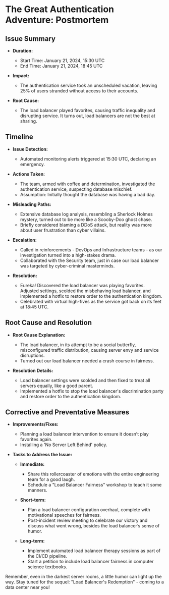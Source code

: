 # The Great Authentication Adventure: Postmortem

## Issue Summary

- **Duration:** 
  - Start Time: January 21, 2024, 15:30 UTC
  - End Time: January 21, 2024, 18:45 UTC

- **Impact:**
  - The authentication service took an unscheduled vacation, leaving 25% of users stranded without access to their accounts.

- **Root Cause:**
  - The load balancer played favorites, causing traffic inequality and disrupting service. It turns out, load balancers are not the best at sharing.

## Timeline

- **Issue Detection:**
  - Automated monitoring alerts triggered at 15:30 UTC, declaring an emergency.

- **Actions Taken:**
  - The team, armed with coffee and determination, investigated the authentication service, suspecting database mischief.
  - Assumption: Initially thought the database was having a bad day.

- **Misleading Paths:**
  - Extensive database log analysis, resembling a Sherlock Holmes mystery, turned out to be more like a Scooby-Doo ghost chase.
  - Briefly considered blaming a DDoS attack, but reality was more about user frustration than cyber villains.

- **Escalation:**
  - Called in reinforcements - DevOps and Infrastructure teams - as our investigation turned into a high-stakes drama.
  - Collaborated with the Security team, just in case our load balancer was targeted by cyber-criminal masterminds.

- **Resolution:**
  - Eureka! Discovered the load balancer was playing favorites. Adjusted settings, scolded the misbehaving load balancer, and implemented a hotfix to restore order to the authentication kingdom.
  - Celebrated with virtual high-fives as the service got back on its feet at 18:45 UTC.

## Root Cause and Resolution

- **Root Cause Explanation:**
  - The load balancer, in its attempt to be a social butterfly, misconfigured traffic distribution, causing server envy and service disruptions.
  - Turned out our load balancer needed a crash course in fairness.

- **Resolution Details:**
  - Load balancer settings were scolded and then fixed to treat all servers equally, like a good parent.
  - Implemented a hotfix to stop the load balancer's discrimination party and restore order to the authentication kingdom.

## Corrective and Preventative Measures

- **Improvements/Fixes:**
  - Planning a load balancer intervention to ensure it doesn’t play favorites again.
  - Installing a 'No Server Left Behind' policy.

- **Tasks to Address the Issue:**
  - **Immediate:**
    - Share this rollercoaster of emotions with the entire engineering team for a good laugh.
    - Schedule a "Load Balancer Fairness" workshop to teach it some manners.

  - **Short-term:**
    - Plan a load balancer configuration overhaul, complete with motivational speeches for fairness.
    - Post-incident review meeting to celebrate our victory and discuss what went wrong, besides the load balancer’s sense of humor.

  - **Long-term:**
    - Implement automated load balancer therapy sessions as part of the CI/CD pipeline.
    - Start a petition to include load balancer fairness in computer science textbooks.

Remember, even in the darkest server rooms, a little humor can light up the way. Stay tuned for the sequel: "Load Balancer's Redemption" - coming to a data center near you!
